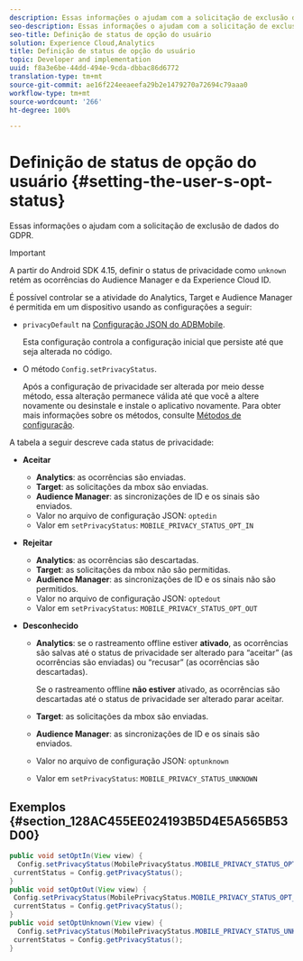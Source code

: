 ```yaml
---
description: Essas informações o ajudam com a solicitação de exclusão de dados do GDPR.
seo-description: Essas informações o ajudam com a solicitação de exclusão de dados do GDPR.
seo-title: Definição de status de opção do usuário
solution: Experience Cloud,Analytics
title: Definição de status de opção do usuário
topic: Developer and implementation
uuid: f8a3e6be-44dd-494e-9cda-dbbac86d6772
translation-type: tm+mt
source-git-commit: ae16f224eeaeefa29b2e1479270a72694c79aaa0
workflow-type: tm+mt
source-wordcount: '266'
ht-degree: 100%

---
```



# Definição de status de opção do usuário {#setting-the-user-s-opt-status}

Essas informações o ajudam com a solicitação de exclusão de dados do GDPR.

>[!IMPORTANT]
>
>A partir do Android SDK 4.15, definir o status de privacidade como `unknown` retém as ocorrências do Audience Manager e da Experience Cloud ID.

É possível controlar se a atividade do Analytics, Target e Audience Manager é permitida em um dispositivo usando as configurações a seguir:

* `privacyDefault` na [Configuração JSON do ADBMobile](/help/android/configuration/json-config/json-config.md).

   Esta configuração controla a configuração inicial que persiste até que seja alterada no código.

* O método `Config.setPrivacyStatus`.

   Após a configuração de privacidade ser alterada por meio desse método, essa alteração permanece válida até que você a altere novamente ou desinstale e instale o aplicativo novamente. Para obter mais informações sobre os métodos, consulte  [Métodos de configuração](/help/android/configuration/methods.md).

A tabela a seguir descreve cada status de privacidade:

* **Aceitar**

   * **Analytics**: as ocorrências são enviadas.
   * **Target**: as solicitações da mbox são enviadas.
   * **Audience Manager**: as sincronizações de ID e os sinais são enviados.
   * Valor no arquivo de configuração JSON: `optedin`
   * Valor em `setPrivacyStatus`: `MOBILE_PRIVACY_STATUS_OPT_IN`

* **Rejeitar**

   * **Analytics**: as ocorrências são descartadas.
   * **Target**: as solicitações da mbox não são permitidas.
   * **Audience Manager**: as sincronizações de ID e os sinais não são permitidos.
   * Valor no arquivo de configuração JSON: `optedout`
   * Valor em `setPrivacyStatus`: `MOBILE_PRIVACY_STATUS_OPT_OUT`

* **Desconhecido**

   * **Analytics**: se o rastreamento offline estiver **ativado**, as ocorrências são salvas até o status de privacidade ser alterado para “aceitar” (as ocorrências são enviadas) ou “recusar” (as ocorrências são descartadas).

      Se o rastreamento offline <b>não estiver</b> ativado, as ocorrências são descartadas até o status de privacidade ser alterado parar aceitar.
   * **Target**: as solicitações da mbox são enviadas.
   * **Audience Manager**: as sincronizações de ID e os sinais são enviados.
   * Valor no arquivo de configuração JSON: `optunknown`
   * Valor em `setPrivacyStatus`: `MOBILE_PRIVACY_STATUS_UNKNOWN`

## Exemplos {#section_128AC455EE024193B5D4E5A565B53D00}

```java
public void setOptIn(View view) { 
  Config.setPrivacyStatus(MobilePrivacyStatus.MOBILE_PRIVACY_STATUS_OPT_IN); 
 currentStatus = Config.getPrivacyStatus(); 
} 
public void setOptOut(View view) { 
 Config.setPrivacyStatus(MobilePrivacyStatus.MOBILE_PRIVACY_STATUS_OPT_OUT); 
 currentStatus = Config.getPrivacyStatus(); 
} 
public void setOptUnknown(View view) { 
  Config.setPrivacyStatus(MobilePrivacyStatus.MOBILE_PRIVACY_STATUS_UNKNOWN); 
 currentStatus = Config.getPrivacyStatus(); 
}
```

